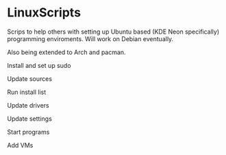 # LinuxScripts

Scrips to help others with setting up Ubuntu based (KDE Neon specifically) programming enviroments. 
Will work on Debian eventually.

Also being extended to Arch and pacman.



Install and set up sudo

Update sources

Run install list

Update drivers

Update settings

Start programs

Add VMs
